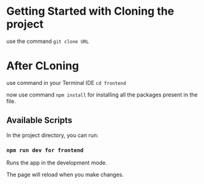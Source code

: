 # Getting Started with Cloning the project

use the command `git clone URL`

# After CLoning

use command in your Terminal IDE `cd frontend`

now use command `npm install` for installing all the packages present in the file.

## Available Scripts

In the project directory, you can run:

### `npm run dev for frontend`

Runs the app in the development mode.

The page will reload when you make changes.
